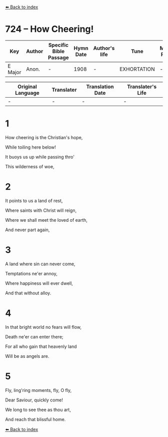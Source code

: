 [⬅️ Back to index](../README.md)

# 724 – How Cheering!

Key | Author   | Specific Bible Passage     |Hymn Date |Author's life |Tune |Metrical Pattern   |Composer/Source
-- | --------- | ---------------------------|----------|--------------|-----|-------------------|-------------  
E Major |Anon. |- |1908 |- |EXHORTATION |- |S. Hibbard

Original Language | Translater | Translation Date   | Translater's Life  
----------------- | --------- | --------------------|-------------     
\- |- |- |-




# 1

How cheering is the Christian's hope,

While toiling here below!

It buoys us up while passing thro'

This wilderness of woe,



# 2

It points to us a land of rest,

Where saints with Christ will reign,

Where we shall meet the loved of earth,

And never part again,



# 3

A land where sin can never come,

Temptations ne'er annoy,

Where happiness will ever dwell,

And that without alloy.



# 4

In that bright world no fears will flow,

Death ne'er can enter there;

For all who gain that heavenly land

Will be as angels are.



# 5

Fly, ling'ring moments, fly, O fly,

Dear Saviour, quickly come!

We long to see thee as thou art,

And reach that blissful home.

[⬅️ Back to index](../README.md)
